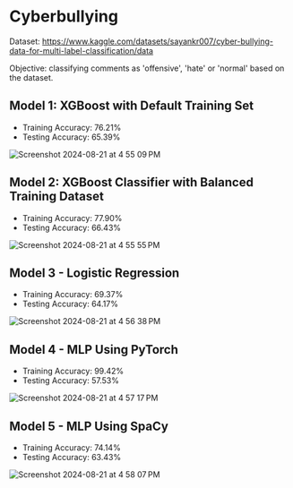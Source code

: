 # Cyberbullying

Dataset: https://www.kaggle.com/datasets/sayankr007/cyber-bullying-data-for-multi-label-classification/data

Objective: classifying comments as 'offensive', 'hate' or 'normal' based on the dataset.

## Model 1: XGBoost with Default Training Set

* Training Accuracy: 76.21%
* Testing Accuracy: 65.39%
  
![Screenshot 2024-08-21 at 4 55 09 PM](https://github.com/user-attachments/assets/253429d2-4af7-4c38-9653-5f93391aef0c)

## Model 2: XGBoost Classifier with Balanced Training Dataset

* Training Accuracy: 77.90%
* Testing Accuracy: 66.43%
  
![Screenshot 2024-08-21 at 4 55 55 PM](https://github.com/user-attachments/assets/599ad260-6a43-4734-83c9-c8e62df93202)

## Model 3 - Logistic Regression

* Training Accuracy: 69.37%
* Testing Accuracy: 64.17%
  
![Screenshot 2024-08-21 at 4 56 38 PM](https://github.com/user-attachments/assets/0f7791c8-7517-4bc9-81f4-97d84a19c58b)

## Model 4 - MLP Using PyTorch

* Training Accuracy: 99.42%
* Testing Accuracy: 57.53%
  
![Screenshot 2024-08-21 at 4 57 17 PM](https://github.com/user-attachments/assets/43fa21fe-2c40-4d69-bcbd-580304f23652)

## Model 5 - MLP Using SpaCy

* Training Accuracy: 74.14%
* Testing Accuracy: 63.43%

![Screenshot 2024-08-21 at 4 58 07 PM](https://github.com/user-attachments/assets/95117917-f19c-4d2a-8751-72bee872c956)
